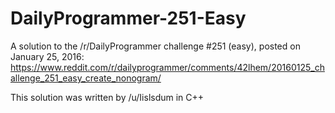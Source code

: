 # DailyProgrammer-251-Easy

A solution to the /r/DailyProgrammer challenge #251 (easy), posted on January 25, 2016: https://www.reddit.com/r/dailyprogrammer/comments/42lhem/20160125_challenge_251_easy_create_nonogram/

This solution was written by /u/Iislsdum in C++

